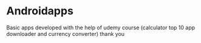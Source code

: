# Androidapps
Basic apps developed with the help of udemy course (calculator top 10 app downloader and currency converter)
thank you
